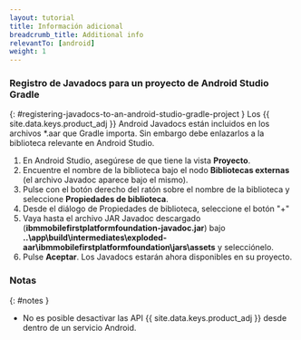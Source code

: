 ```yaml
---
layout: tutorial
title: Información adicional
breadcrumb_title: Additional info
relevantTo: [android]
weight: 1
---
```

<!-- NLS_CHARSET=UTF-8 -->
### Registro de Javadocs para un proyecto de Android Studio Gradle
{: #registering-javadocs-to-an-android-studio-gradle-project }
Los {{ site.data.keys.product_adj }} Android Javadocs están incluidos en los archivos *.aar que Gradle importa. Sin embargo debe enlazarlos a la biblioteca relevante en Android Studio.

1. En Android Studio, asegúrese de que tiene la vista **Proyecto**.
2. Encuentre el nombre de la biblioteca bajo el nodo **Bibliotecas externas** (el archivo Javadoc aparece bajo el mismo).
3. Pulse con el botón derecho del ratón sobre el nombre de la biblioteca y seleccione **Propiedades de biblioteca**.
4. Desde el diálogo de Propiedades de biblioteca, seleccione el botón "+"
5. Vaya hasta el archivo JAR Javadoc descargado (**ibmmobilefirstplatformfoundation-javadoc.jar**) bajo **..\app\build\intermediates\exploded-aar\ibmmobilefirstplatformfoundation\jars\assets** y selecciónelo.
6. Pulse **Aceptar**. Los Javadocs estarán ahora disponibles en su proyecto.

### Notas
{: #notes }

* No es posible desactivar las API {{ site.data.keys.product_adj }} desde dentro de un servicio Android.
